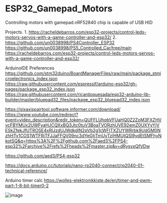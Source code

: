# ESP32_Gamepad_Motors
Controlling motors with gamepad.nRF52840 chip is capable of USB HID

Projects.
1.
https://racheldebarros.com/esp32-projects/control-leds-motors-servos-with-a-game-controller-and-esp32/
2.
https://github.com/un0038998/PS4Controller_ESP32
https://github.com/un0038998/PS5_Controlled_Car/tree/main
https://racheldebarros.com/esp32-projects/control-leds-motors-servos-with-a-game-controller-and-esp32/

ArduinoIDE Preferences
https://github.com/stm32duino/BoardManagerFiles/raw/main/package_stmicroelectronics_index.json
https://raw.githubusercontent.com/espressif/arduino-esp32/gh-pages/package_esp32_index.json
https://raw.githubusercontent.com/ricardoquesada/esp32-arduino-lib-builder/master/bluepad32_files/package_esp32_bluepad32_index.json

https://sixaxispairtool.software.informer.com/download/
https://www.youtube.com/redirect?event=video_description&redir_token=QUFFLUhqbVFUaHQ0Z2ZoM3FXZHVvcFBYMUx2UWFyaHJCQXxBQ3Jtc0tuV3BoaTVORzhUVE92emZ0UXYyYjVESkZfekJfUTROSE4xRlJzdUJWdkdlN2pVb2g1cWFITXZUYWRrbk9UdGM0NzhHTy1COS1WTFRjTFJJaFFQV09nc3dYeGtjTmUyTzlHMUtQSl9ydEtSMFhyNkotSQ&q=https%3A%2F%2Fgithub.com%2Faed3%2FPS4-esp32%2Farchive%2Frefs%2Fheads%2Fmaster.zip&v=dRysvxQfVDw

https://github.com/aed3/PS4-esp32

https://docs.arduino.cc/tutorials/nano-rp2040-connect/rp2040-01-technical-reference/

Arduino timer calc
https://wolles-elektronikkiste.de/en/timer-and-pwm-part-1-8-bit-timer0-2

![image](https://github.com/user-attachments/assets/6f9d6132-c2e8-4800-9269-767a2540b5b4)

